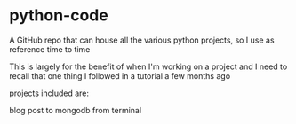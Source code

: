 # python-code

A GitHub repo that can house all the various python projects, so I use as reference time to time

This is largely for the benefit of when I'm working on a project and I need to recall that one thing I followed in a tutorial a few months ago

projects included are:

blog post to mongodb from terminal
